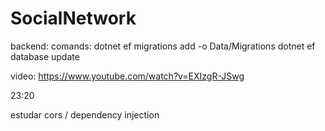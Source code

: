 # SocialNetwork

backend:
comands:
dotnet ef migrations add <migrationName> -o Data/Migrations
dotnet ef database update

video: https://www.youtube.com/watch?v=EXIzgR-JSwg

23:20

estudar cors / dependency injection